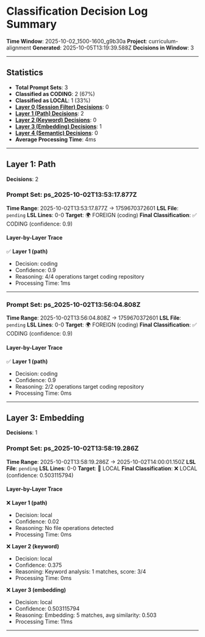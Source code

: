# Classification Decision Log Summary

**Time Window**: 2025-10-02_1500-1600_g9b30a
**Project**: curriculum-alignment
**Generated**: 2025-10-05T13:19:39.588Z
**Decisions in Window**: 3

---

## Statistics

- **Total Prompt Sets**: 3
- **Classified as CODING**: 2 (67%)
- **Classified as LOCAL**: 1 (33%)
- **[Layer 0 (Session Filter) Decisions](#layer-0-session-filter)**: 0
- **[Layer 1 (Path) Decisions](#layer-1-path)**: 2
- **[Layer 2 (Keyword) Decisions](#layer-2-keyword)**: 0
- **[Layer 3 (Embedding) Decisions](#layer-3-embedding)**: 1
- **[Layer 4 (Semantic) Decisions](#layer-4-semantic)**: 0
- **Average Processing Time**: 4ms

---

## Layer 1: Path

**Decisions**: 2

### Prompt Set: ps_2025-10-02T13:53:17.877Z

**Time Range**: 2025-10-02T13:53:17.877Z → 1759670372601
**LSL File**: `pending`
**LSL Lines**: 0-0
**Target**: 🌍 FOREIGN (coding)
**Final Classification**: ✅ CODING (confidence: 0.9)

#### Layer-by-Layer Trace

✅ **Layer 1 (path)**
- Decision: coding
- Confidence: 0.9
- Reasoning: 4/4 operations target coding repository
- Processing Time: 1ms

---

### Prompt Set: ps_2025-10-02T13:56:04.808Z

**Time Range**: 2025-10-02T13:56:04.808Z → 1759670372601
**LSL File**: `pending`
**LSL Lines**: 0-0
**Target**: 🌍 FOREIGN (coding)
**Final Classification**: ✅ CODING (confidence: 0.9)

#### Layer-by-Layer Trace

✅ **Layer 1 (path)**
- Decision: coding
- Confidence: 0.9
- Reasoning: 2/2 operations target coding repository
- Processing Time: 0ms

---

## Layer 3: Embedding

**Decisions**: 1

### Prompt Set: ps_2025-10-02T13:58:19.286Z

**Time Range**: 2025-10-02T13:58:19.286Z → 2025-10-02T14:00:01.150Z
**LSL File**: `pending`
**LSL Lines**: 0-0
**Target**: 📍 LOCAL
**Final Classification**: ❌ LOCAL (confidence: 0.503115794)

#### Layer-by-Layer Trace

❌ **Layer 1 (path)**
- Decision: local
- Confidence: 0.02
- Reasoning: No file operations detected
- Processing Time: 0ms

❌ **Layer 2 (keyword)**
- Decision: local
- Confidence: 0.375
- Reasoning: Keyword analysis: 1 matches, score: 3/4
- Processing Time: 0ms

❌ **Layer 3 (embedding)**
- Decision: local
- Confidence: 0.503115794
- Reasoning: Embedding: 5 matches, avg similarity: 0.503
- Processing Time: 11ms

---

